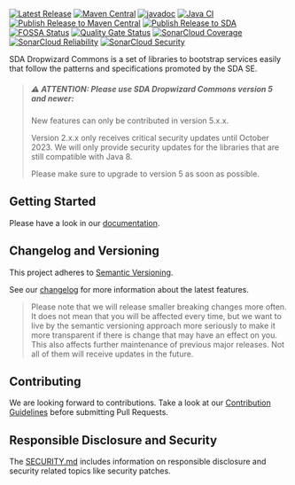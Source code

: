 [![Latest Release](https://img.shields.io/github/v/release/sda-se/sda-dropwizard-commons?label=latest)](https://github.com/SDA-SE/sda-dropwizard-commons/releases/latest)
[![Maven Central](https://maven-badges.herokuapp.com/maven-central/org.sdase.commons/sda-commons-starter/badge.svg)](https://search.maven.org/search?q=org.sdase.commons)
[![javadoc](https://javadoc.io/badge2/org.sdase.commons/sda-commons-bom/javadoc.svg)](https://javadoc.io/doc/org.sdase.commons/)
[![Java CI](https://github.com/SDA-SE/sda-dropwizard-commons/workflows/Java%20CI/badge.svg)](https://github.com/SDA-SE/sda-dropwizard-commons/actions?query=branch%3Amain+workflow%3A%22Java+CI%22)
[![Publish Release to Maven Central](https://github.com/SDA-SE/sda-dropwizard-commons/workflows/Publish%20Release%20to%20Maven%20Central/badge.svg)](https://github.com/SDA-SE/sda-dropwizard-commons/actions?query=workflow%3A%22Publish+Release+to+Maven+Central%22)
[![Publish Release to SDA](https://github.com/SDA-SE/sda-dropwizard-commons/workflows/Publish%20Release%20to%20SDA/badge.svg)](https://github.com/SDA-SE/sda-dropwizard-commons/actions?query=workflow%3A%22Publish+Release+to+SDA%22)
[![FOSSA Status](https://app.fossa.com/api/projects/custom%2B8463%2Fsda-dropwizard-commons.svg?type=shield)](https://app.fossa.com/reports/2d8b4a40-db62-4c73-a978-588e252aa6e8)
[![Quality Gate Status](https://sonarcloud.io/api/project_badges/measure?project=SDA-SE_sda-dropwizard-commons&metric=alert_status)](https://sonarcloud.io/summary/new_code?id=SDA-SE_sda-dropwizard-commons)
[![SonarCloud Coverage](https://sonarcloud.io/api/project_badges/measure?project=SDA-SE_sda-dropwizard-commons&metric=coverage)](https://sonarcloud.io/summary/new_code?id=SDA-SE_sda-dropwizard-commons)
[![SonarCloud Reliability](https://sonarcloud.io/api/project_badges/measure?project=SDA-SE_sda-dropwizard-commons&metric=reliability_rating)](https://sonarcloud.io/summary/new_code?id=SDA-SE_sda-dropwizard-commons)
[![SonarCloud Security](https://sonarcloud.io/api/project_badges/measure?project=SDA-SE_sda-dropwizard-commons&metric=security_rating)](https://sonarcloud.io/summary/new_code?id=SDA-SE_sda-dropwizard-commons)

SDA Dropwizard Commons is a set of libraries to bootstrap services easily that follow the patterns and specifications promoted by
the SDA SE.

>
> ##### ⚠️ ATTENTION: Please use SDA Dropwizard Commons version 5 and newer:
>
> New features can only be contributed in version 5.x.x.
> 
> Version 2.x.x only receives critical security updates until October 2023. 
> We will only provide security updates for the libraries that are still compatible with Java 8.
> 
> Please make sure to upgrade to version 5 as soon as possible.
>

## Getting Started

Please have a look in our [documentation](docs/index.md).


## Changelog and Versioning

This project adheres to [Semantic Versioning](https://semver.org/spec/v2.0.0.html).

See our [changelog](https://github.com/SDA-SE/sda-dropwizard-commons/releases/) for more information about the latest features.

> Please note that we will release smaller breaking changes more often. It does not mean that you will
be affected every time, but we want to live by the semantic versioning approach more seriously to 
make it more transparent if there is change that may have an effect on you. This also affects 
further maintenance of previous major releases. Not all of them will receive updates in the future.

## Contributing

We are looking forward to contributions.
Take a look at our [Contribution Guidelines](./CONTRIBUTING.md) before submitting Pull Requests.


## Responsible Disclosure and Security

The [SECURITY.md](./SECURITY.md) includes information on responsible disclosure and security related topics like security patches.
